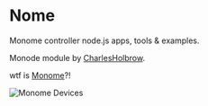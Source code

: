 Nome
====

Monome controller node.js apps, tools & examples.

Monode module by [CharlesHolbrow](https://github.com/CharlesHolbrow/monode).

wtf is [Monome](http://monome.org/devices/)?!

![Monome Devices](http://monome.org/wp-content/uploads/2012/03/m13-banner.jpg)
